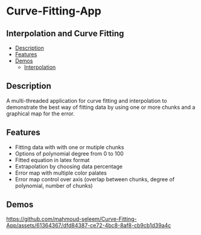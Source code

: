 # Curve-Fitting-App
## Interpolation and Curve Fitting
- [Description](#description)
- [Features](#features)
- [Demos](#demos)
    - [Interpolation](#Interpolation-demo)

## Description
A multi-threaded application for curve fitting and interpolation to demonstrate the best way of fitting data by using one or more chunks and a graphical map for the error.

## Features
- Fitting data with with one or mutiple chunks
- Options of polynomial degree from 0 to 100
- Fitted equation in latex format
- Extrapolation by choosing data percentage
- Error map with multiple color palates
- Error map control over axis (overlap between chunks, degree of polynomial, number of chunks)

## Demos
https://github.com/mahmoud-seleem/Curve-Fitting-App/assets/61364367/dfd84387-ce72-4bc8-8af8-cb9cb1d39a4c

